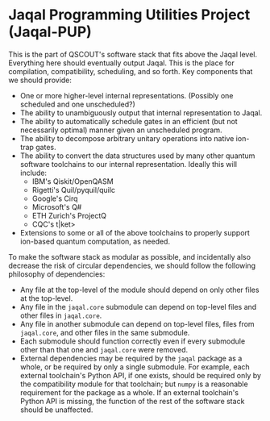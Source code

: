 # Jaqal Programming Utilities Project (Jaqal-PUP)
This is the part of QSCOUT's software stack that fits above the Jaqal level. Everything here should eventually output Jaqal. This is the place for compilation, compatibility, scheduling, and so forth.
Key components that we should provide:
* One or more higher-level internal representations. (Possibly one scheduled and one unscheduled?)
* The ability to unambiguously output that internal representation to Jaqal.
* The ability to automatically schedule gates in an efficient (but not necessarily optimal) manner given an unscheduled program.
* The ability to decompose arbitrary unitary operations into native ion-trap gates.
* The ability to convert the data structures used by many other quantum software toolchains to our internal representation. Ideally this will include:
    * IBM's Qiskit/OpenQASM
    * Rigetti's Quil/pyquil/quilc
    * Google's Cirq
    * Microsoft's Q#
    * ETH Zurich's ProjectQ
    * CQC's t|ket>
* Extensions to some or all of the above toolchains to properly support ion-based quantum computation, as needed.

To make the software stack as modular as possible, and incidentally also decrease the risk of circular dependencies, we should follow the following philosophy of dependencies:
* Any file at the top-level of the module should depend on only other files at the top-level.
* Any file in the `jaqal.core` submodule can depend on top-level files and other files in `jaqal.core`.
* Any file in another submodule can depend on top-level files, files from `jaqal.core`, and other files in the same submodule.
* Each submodule should function correctly even if every submodule other than that one and `jaqal.core` were removed.
* External dependencies may be required by the `jaqal` package as a whole, or be required by only a single submodule.
For example, each external toolchain's Python API, if one exists, should be required only by the compatibility module for that toolchain; but `numpy` is a reasonable requirement for the package as a whole.
If an external toolchain's Python API is missing, the function of the rest of the software stack should be unaffected.